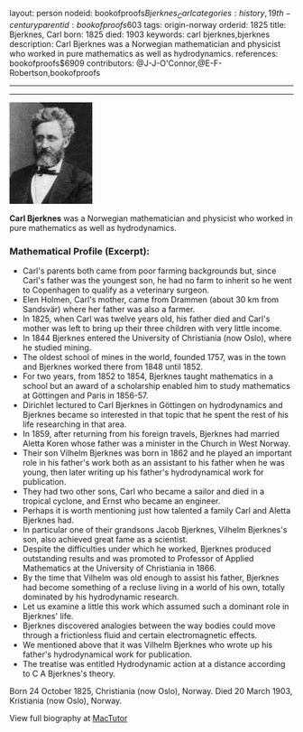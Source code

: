 layout: person
nodeid: bookofproofs$Bjerknes_Carl
categories: history,19th-century
parentid: bookofproofs$603
tags: origin-norway
orderid: 1825
title: Bjerknes, Carl
born: 1825
died: 1903
keywords: carl bjerknes,bjerknes
description: Carl Bjerknes was a Norwegian mathematician and physicist who worked in pure mathematics as well as hydrodynamics.
references: bookofproofs$6909
contributors: @J-J-O'Connor,@E-F-Robertson,bookofproofs

---



---

![Bjerknes_Carl.jpg](https://github.com/bookofproofs/bookofproofs.github.io/blob/main/_sources/_assets/images/portraits/Bjerknes_Carl.jpg?raw=true)

**Carl Bjerknes** was a Norwegian mathematician and physicist who worked in pure mathematics as well as hydrodynamics.

### Mathematical Profile (Excerpt):
* Carl's parents both came from poor farming backgrounds but, since Carl's father was the youngest son, he had no farm to inherit so he went to Copenhagen to qualify as a veterinary surgeon.
* Elen Holmen, Carl's mother, came from Drammen (about 30 km from Sandsvär) where her father was also a farmer.
* In 1825, when Carl was twelve years old, his father died and Carl's mother was left to bring up their three children with very little income.
* In 1844 Bjerknes entered the University of Christiania (now Oslo), where he studied mining.
* The oldest school of mines in the world, founded 1757, was in the town and Bjerknes worked there from 1848 until 1852.
* For two years, from 1852 to 1854, Bjerknes taught mathematics in a school but an award of a scholarship enabled him to study mathematics at Göttingen and Paris in 1856-57.
* Dirichlet lectured to Carl Bjerknes in Göttingen on hydrodynamics and Bjerknes became so interested in that topic that he spent the rest of his life researching in that area.
* In 1859, after returning from his foreign travels, Bjerknes had married Aletta Koren whose father was a minister in the Church in West Norway.
* Their son Vilhelm Bjerknes was born in 1862 and he played an important role in his father's work both as an assistant to his father when he was young, then later writing up his father's hydrodynamical work for publication.
* They had two other sons, Carl who became a sailor and died in a tropical cyclone, and Ernst who became an engineer.
* Perhaps it is worth mentioning just how talented a family Carl and Aletta Bjerknes had.
* In particular one of their grandsons Jacob Bjerknes, Vilhelm Bjerknes's son, also achieved great fame as a scientist.
* Despite the difficulties under which he worked, Bjerknes produced outstanding results and was promoted to Professor of Applied Mathematics at the University of Christiania in 1866.
* By the time that Vilhelm was old enough to assist his father, Bjerknes had become something of a recluse living in a world of his own, totally dominated by his hydrodynamic research.
* Let us examine a little this work which assumed such a dominant role in Bjerknes' life.
* Bjerknes discovered analogies between the way bodies could move through a frictionless fluid and certain electromagnetic effects.
* We mentioned above that it was Vilhelm Bjerknes who wrote up his father's hydrodynamical work for publication.
* The treatise was entitled Hydrodynamic action at a distance according to C A Bjerknes's theory.

Born 24 October 1825, Christiania (now Oslo), Norway. Died 20 March 1903, Kristiania (now Oslo), Norway.

View full biography at [MacTutor](https://mathshistory.st-andrews.ac.uk/Biographies/Bjerknes_Carl/)
